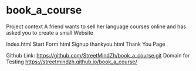 # book_a_course
Project context A friend wants to sell her language courses online and has asked you to create a small Website




Index.html      Start
Form.html       Signup
thankyou.html   Thank You Page


Github Link:            https://github.com/StreetMindZh/book_a_course.git
Domain for Testing      https://streetmindzh.github.io/book_a_course/

